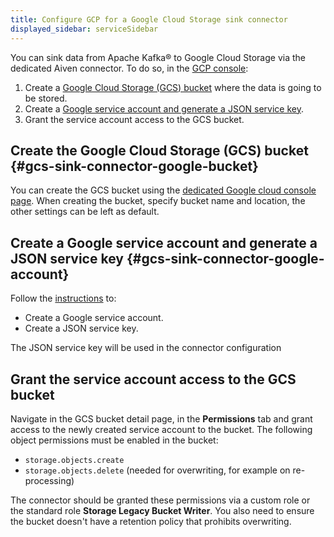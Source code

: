 ```yaml
---
title: Configure GCP for a Google Cloud Storage sink connector
displayed_sidebar: serviceSidebar
---
```


You can sink data from Apache Kafka® to Google Cloud Storage via the dedicated Aiven connector.
To do so, in the [GCP console](https://console.cloud.google.com/):

1.  Create a [Google Cloud Storage (GCS) bucket](https://console.cloud.google.com/storage/)
    where the data is going to be stored.
1.  Create a [Google service account and generate a JSON service
    key](https://cloud.google.com/docs/authentication/client-libraries).
1.  Grant the service account access to the GCS bucket.

## Create the Google Cloud Storage (GCS) bucket {#gcs-sink-connector-google-bucket}

You can create the GCS bucket using the [dedicated Google cloud console
page](https://console.cloud.google.com/storage/). When creating the
bucket, specify bucket name and location, the other settings can be left
as default.

## Create a Google service account and generate a JSON service key {#gcs-sink-connector-google-account}

Follow the
[instructions](https://cloud.google.com/docs/authentication/client-libraries)
to:

-   Create a Google service account.
-   Create a JSON service key.

The JSON service key will be used in the connector configuration

## Grant the service account access to the GCS bucket

Navigate in the GCS bucket detail page, in the **Permissions** tab and
grant access to the newly created service account to the bucket. The
following object permissions must be enabled in the bucket:

-   `storage.objects.create`
-   `storage.objects.delete` (needed for overwriting, for
    example on re-processing)

The connector should be granted these permissions via a custom role or
the standard role **Storage Legacy Bucket Writer**. You also need to
ensure the bucket doesn't have a retention policy that prohibits
overwriting.
